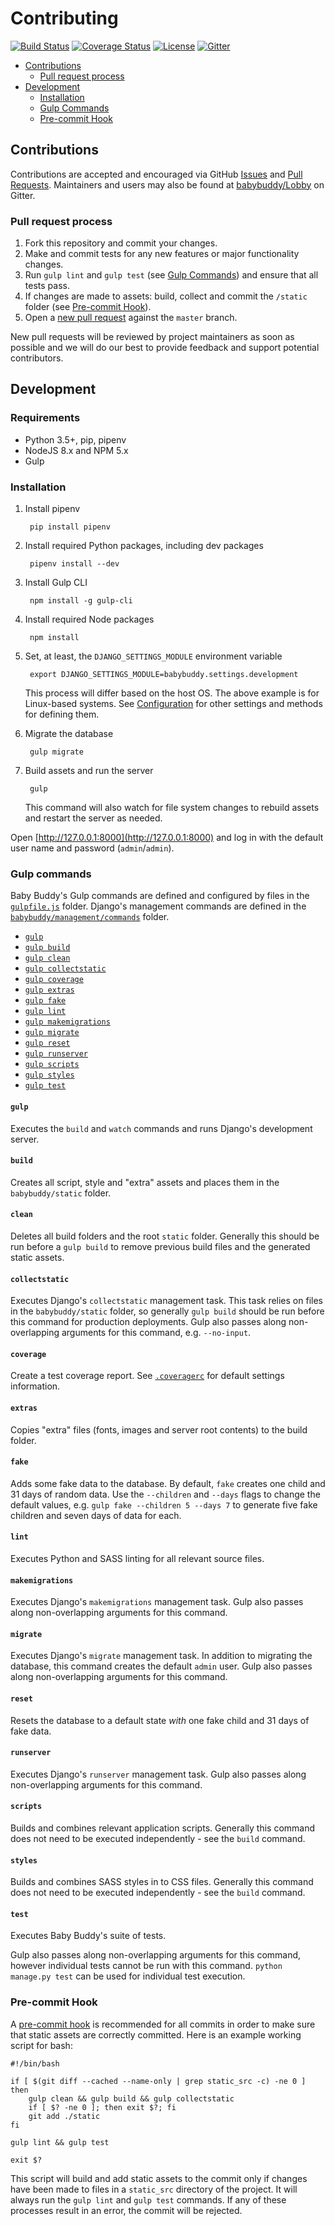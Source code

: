# Contributing

[![Build Status](https://travis-ci.org/cdubz/babybuddy.svg?branch=master)](https://travis-ci.org/cdubz/babybuddy)
[![Coverage Status](https://coveralls.io/repos/github/cdubz/babybuddy/badge.svg?branch=master)](https://coveralls.io/github/cdubz/babybuddy?branch=master)
[![License](https://img.shields.io/badge/License-BSD%202--Clause-orange.svg)](https://opensource.org/licenses/BSD-2-Clause)
[![Gitter](https://img.shields.io/gitter/room/nwjs/nw.js.svg)](https://gitter.im/babybuddy/Lobby)

- [Contributions](#contributions)
  - [Pull request process](#pull-request-process)
- [Development](#development)
  - [Installation](#installation)
  - [Gulp Commands](#gulp-commands)
  - [Pre-commit Hook](#pre-commit-hook)
  
## Contributions

Contributions are accepted and encouraged via GitHub
[Issues](https://github.com/cdubz/babybuddy/issues) and 
[Pull Requests](https://github.com/cdubz/babybuddy/pulls). Maintainers and users
may also be found at [babybuddy/Lobby](https://gitter.im/babybuddy/Lobby) on 
Gitter.

### Pull request process

1. Fork this repository and commit your changes.
1. Make and commit tests for any new features or major functionality changes.
1. Run `gulp lint` and `gulp test` (see [Gulp Commands](#gulp-commands)) and 
   ensure that all tests pass.
1. If changes are made to assets: build, collect and commit the `/static` 
   folder (see [Pre-commit Hook](#pre-commit-hook)).
1. Open a [new pull request](https://github.com/cdubz/babybuddy/compare) against
   the `master` branch.
   
New pull requests will be reviewed by project maintainers as soon as possible 
and we will do our best to provide feedback and support potential contributors.

## Development

### Requirements

- Python 3.5+, pip, pipenv
- NodeJS 8.x and NPM 5.x
- Gulp

### Installation

1. Install pipenv

        pip install pipenv

1. Install required Python packages, including dev packages

        pipenv install --dev

1. Install Gulp CLI

        npm install -g gulp-cli

1. Install required Node packages

        npm install

1. Set, at least, the `DJANGO_SETTINGS_MODULE` environment variable

        export DJANGO_SETTINGS_MODULE=babybuddy.settings.development

    This process will differ based on the host OS. The above example is for
    Linux-based systems. See [Configuration](#configuration) for other settings
    and methods for defining them.

1. Migrate the database

        gulp migrate

1. Build assets and run the server

        gulp

    This command will also watch for file system changes to rebuild assets and
    restart the server as needed.

Open [http://127.0.0.1:8000](http://127.0.0.1:8000) and log in with the default
user name and password (`admin`/`admin`).

### Gulp commands

Baby Buddy's Gulp commands are defined and configured by files in the
[`gulpfile.js`](gulpfile.js) folder. Django's management commands are defined
in the [`babybuddy/management/commands`](babybuddy/management/commands) folder.

- [`gulp`](#gulp)
- [`gulp build`](#build)
- [`gulp clean`](#clean)
- [`gulp collectstatic`](#collectstatic)
- [`gulp coverage`](#coverage)
- [`gulp extras`](#extras)
- [`gulp fake`](#fake)
- [`gulp lint`](#lint)
- [`gulp makemigrations`](#makemigrations)
- [`gulp migrate`](#migrate)
- [`gulp reset`](#reset)
- [`gulp runserver`](#runserver)
- [`gulp scripts`](#scripts)
- [`gulp styles`](#styles)
- [`gulp test`](#test)

#### `gulp`

Executes the `build` and `watch` commands and runs Django's development server.

#### `build`

Creates all script, style and "extra" assets and places them in the
`babybuddy/static` folder.

#### `clean`

Deletes all build folders and the root `static` folder. Generally this should
be run before a `gulp build` to remove previous build files and the generated
static assets.

#### `collectstatic`

Executes Django's `collectstatic` management task. This task relies on files in
the `babybuddy/static` folder, so generally `gulp build` should be run before
this command for production deployments. Gulp also passes along
non-overlapping arguments for this command, e.g. `--no-input`.

#### `coverage`

Create a test coverage report. See [`.coveragerc`](.coveragerc) for default
settings information.

#### `extras`

Copies "extra" files (fonts, images and server root contents) to the build
folder.

#### `fake`

Adds some fake data to the database. By default, ``fake`` creates one child and
31 days of random data. Use the  `--children` and `--days` flags to change the
default values, e.g. `gulp fake --children 5 --days 7` to generate five fake
children and seven days of data for each.

#### `lint`

Executes Python and SASS linting for all relevant source files.

#### `makemigrations`

Executes Django's `makemigrations` management task. Gulp also passes along
non-overlapping arguments for this command.

#### `migrate`

Executes Django's `migrate` management task. In addition to migrating the
database, this command creates the default `admin` user. Gulp also passes along
non-overlapping arguments for this command.

#### `reset`

Resets the database to a default state *with* one fake child and 31 days of
fake data.

#### `runserver`

Executes Django's `runserver` management task. Gulp also passes along
non-overlapping arguments for this command.

#### `scripts`

Builds and combines relevant application scripts. Generally this command does
not need to be executed independently - see the `build` command.

#### `styles`

Builds and combines SASS styles in to CSS files. Generally this command does
not need to be executed independently - see the `build` command.

#### `test`

Executes Baby Buddy's suite of tests.

Gulp also passes along non-overlapping arguments for this command, however
individual tests cannot be run with this command. `python manage.py test` can be
used for individual test execution.

### Pre-commit Hook

A [pre-commit hook](https://git-scm.com/docs/githooks#_pre_commit) is 
recommended for all commits in order to make sure that static assets are 
correctly committed. Here is an example working script for bash:

```
#!/bin/bash

if [ $(git diff --cached --name-only | grep static_src -c) -ne 0 ]
then
    gulp clean && gulp build && gulp collectstatic
    if [ $? -ne 0 ]; then exit $?; fi
    git add ./static
fi

gulp lint && gulp test

exit $?
```

This script will build and add static assets to the commit only if changes have
been made to files in a `static_src` directory of the project. It will always
run the `gulp lint` and `gulp test` commands. If any of these processes result
in an error, the commit will be rejected.
